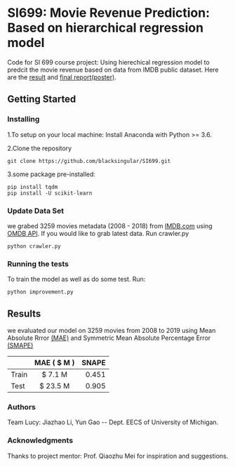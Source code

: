 # SI699: Movie Revenue Prediction: Based on hierarchical regression model

Code for SI 699 course project: Using hierechical regression model to predcit the movie revenue based on data from IMDB public dataset. Here are the [result](../blob/master/result.md) and [final report(poster)](../blob/master/Si699.Report).

## Getting Started

### Installing

1.To setup on your local machine:
Install Anaconda with Python >= 3.6.

2.Clone the repository
```
git clone https://github.com/blacksingular/SI699.git
```

3.some package pre-installed:
```
pip install tqdm
pip install -U scikit-learn 
```

### Update Data Set

we grabed 3259 movies metadata (2008 - 2018) from [IMDB.com](https://www.imdb.com/) using [OMDB API](http://www.omdbapi.com/).
If you would like to grab latest data. Run crawler.py
```
python crawler.py
```



### Running the tests
To train the model as well as do some test. Run:
```
python improvement.py
```

## Results

we evaluated our model on 3259 movies from 2008 to 2019 using Mean Absolute Rrror [(MAE)](https://en.wikipedia.org/wiki/Mean_absolute_error) and Symmetric Mean Absolute Percentage Error 
[(SMAPE)](https://en.wikipedia.org/wiki/Symmetric_mean_absolute_percentage_error)

|               | MAE ( $ M )         | SNAPE  |
| ------------- |:----------------: | ---------------:|
| Train         | $ 7.1 M        | 0.451 |
| Test          | $ 23.5 M       | 0.905 |




### Authors
Team Lucy: Jiazhao Li, Yun Gao -- Dept. EECS of University of Michigan. 
 

### Acknowledgments

Thanks to project mentor: Prof. Qiaozhu Mei for inspiration and suggestions.

